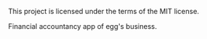 This project is licensed under the terms of the MIT license.

Financial accountancy app of egg's business.

